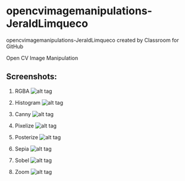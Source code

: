 # opencvimagemanipulations-JeraldLimqueco
opencvimagemanipulations-JeraldLimqueco created by Classroom for GitHub


Open CV Image Manipulation

Screenshots:
-------------
1. RGBA
![alt tag](https://github.com/DeLaSalleUniversity-Manila/addingactionbar-JeraldLimqueco/blob/master/device-2015-11-28-220830.png)

2. Histogram
![alt tag](https://github.com/DeLaSalleUniversity-Manila/addingactionbar-JeraldLimqueco/blob/master/histogram.png)

3. Canny
![alt tag](https://github.com/DeLaSalleUniversity-Manila/addingactionbar-JeraldLimqueco/blob/master/canny.png)

4. Pixelize
![alt tag](https://github.com/DeLaSalleUniversity-Manila/addingactionbar-JeraldLimqueco/blob/master/pixelize.png)

5. Posterize
![alt tag](https://github.com/DeLaSalleUniversity-Manila/addingactionbar-JeraldLimqueco/blob/master/posterize.png)

6. Sepia
![alt tag](https://github.com/DeLaSalleUniversity-Manila/addingactionbar-JeraldLimqueco/blob/master/sepia.png)

7. Sobel
![alt tag](https://github.com/DeLaSalleUniversity-Manila/addingactionbar-JeraldLimqueco/blob/master/sobel.png)

8. Zoom
![alt tag](https://github.com/DeLaSalleUniversity-Manila/addingactionbar-JeraldLimqueco/blob/master/zoom.png)

